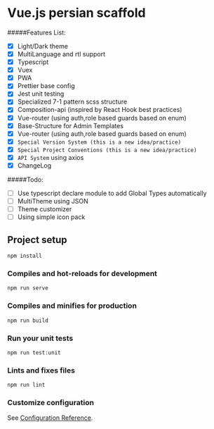 # Vue.js persian scaffold

#####Features List:

- [x] Light/Dark theme
- [x] MultiLanguage and rtl support
- [x] Typescript
- [x] Vuex
- [x] PWA
- [x] Prettier base config
- [x] Jest unit testing
- [x] Specialized 7-1 pattern scss structure
- [x] Composition-api (inspired by React Hook best practices)
- [x] Vue-router (using auth,role based guards based on enum)
- [x] Base-Structure for Admin Templates
- [x] Vue-router (using auth,role based guards based on enum)
- [x] `Special Version System (this is a new idea/practice)`
- [x] `Special Project Conventions (this is a new idea/practice)`
- [x] `API System` using axios
- [x] ChangeLog

#####Todo:
- [ ] Use typescript declare module to add Global Types automatically
- [ ] MultiTheme using JSON
- [ ] Theme customizer
- [ ] Using simple icon pack

## Project setup

```
npm install
```

### Compiles and hot-reloads for development

```
npm run serve
```

### Compiles and minifies for production

```
npm run build
```

### Run your unit tests

```
npm run test:unit
```

### Lints and fixes files

```
npm run lint
```

### Customize configuration

See [Configuration Reference](https://cli.vuejs.org/config/).

